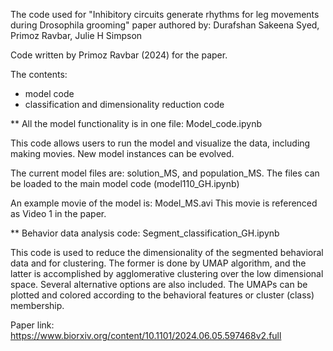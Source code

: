 The code used for "Inhibitory circuits generate rhythms for leg movements during Drosophila grooming" paper authored by: 
Durafshan Sakeena Syed, Primoz Ravbar, Julie H Simpson

Code written by Primoz Ravbar (2024) for the paper.

The contents:
- model code
- classification and dimensionality reduction code

** All the model functionality is in one file: Model_code.ipynb 

This code allows users to run the model and visualize the data, including making movies.
New model instances can be evolved.

The current model files are: solution_MS, and population_MS. The files can be loaded to the main model code (model110_GH.ipynb)

An example movie of the model is: Model_MS.avi  This movie is referenced as Video 1 in the paper.

** Behavior data analysis code: Segment_classification_GH.ipynb

This code is used to reduce the dimensionality of the segmented behavioral data and for clustering. 
The former is done by UMAP algorithm, and the latter is accomplished by agglomerative clustering over the low dimensional space.
Several alternative options are also included. 
The UMAPs can be plotted and colored according to the behavioral features or cluster (class) membership.  

Paper link: https://www.biorxiv.org/content/10.1101/2024.06.05.597468v2.full
